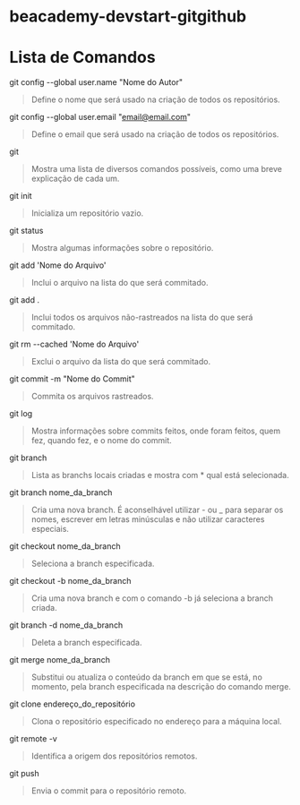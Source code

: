 # beacademy-devstart-gitgithub

# Lista de Comandos

git config --global user.name "Nome do Autor"
> Define o nome que será usado na criação de todos os repositórios.

git config --global user.email "email@email.com"
> Define o email que será usado na criação de todos os repositórios.

git
> Mostra uma lista de diversos comandos possíveis, como uma breve explicação de cada um.

git init
> Inicializa um repositório vazio.

git status
> Mostra algumas informações sobre o repositório.

git add 'Nome do Arquivo'
> Inclui o arquivo na lista do que será commitado.

git add .
> Inclui todos os arquivos não-rastreados na lista do que será commitado.

git rm --cached 'Nome do Arquivo'
> Exclui o arquivo da lista do que será commitado.

git commit -m "Nome do Commit"
> Commita os arquivos rastreados.

git log
> Mostra informações sobre commits feitos, onde foram feitos, quem fez, quando fez, e o nome do commit.

git branch
> Lista as branchs locais criadas e mostra com * qual está selecionada.

git branch nome_da_branch
> Cria uma nova branch. É aconselhável utilizar - ou _ para separar os nomes, escrever em letras minúsculas e não utilizar caracteres especiais.

git checkout nome_da_branch
> Seleciona a branch especificada.

git checkout -b nome_da_branch
> Cria uma nova branch e com o comando -b já seleciona a branch criada.

git branch -d nome_da_branch
> Deleta a branch especificada.

git merge nome_da_branch
> Substitui ou atualiza o conteúdo da branch em que se está, no momento, pela branch especificada na descrição do comando merge.

git clone endereço_do_repositório
> Clona o repositório especificado no endereço para a máquina local.

git remote -v
> Identifica a origem dos repositórios remotos.

git push
> Envia o commit para o repositório remoto.